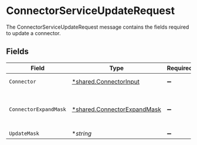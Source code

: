 # ConnectorServiceUpdateRequest

The ConnectorServiceUpdateRequest message contains the fields required to update a connector.


## Fields

| Field                                                                            | Type                                                                             | Required                                                                         | Description                                                                      |
| -------------------------------------------------------------------------------- | -------------------------------------------------------------------------------- | -------------------------------------------------------------------------------- | -------------------------------------------------------------------------------- |
| `Connector`                                                                      | [*shared.ConnectorInput](../../../pkg/models/shared/connectorinput.md)           | :heavy_minus_sign:                                                               | A Connector is used to sync objects into Apps                                    |
| `ConnectorExpandMask`                                                            | [*shared.ConnectorExpandMask](../../../pkg/models/shared/connectorexpandmask.md) | :heavy_minus_sign:                                                               | The ConnectorExpandMask is used to expand related objects on a connector.        |
| `UpdateMask`                                                                     | **string*                                                                        | :heavy_minus_sign:                                                               | N/A                                                                              |